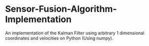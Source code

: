 # Sensor-Fusion-Algorithm-Implementation
An implementation of the Kalman Filter using arbitrary 1 dimensional coordinates and velocities on Python (Using numpy).
